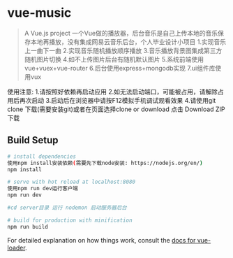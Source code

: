 # vue-music

> A Vue.js project
一个Vue做的播放器，后台音乐是自己上传本地的音乐保存本地再播放，没有集成网易云音乐后台，个人毕业设计小项目
1.实现音乐上一曲下一曲
2.实现音乐随机播放顺序播放
3.音乐播放背景图集成第三方随机图片切换
4.如不上传图片后台有随机默认图片
5.系统前端使用vue+vuex+vue-router
6.后台使用express+mongodb实现
7.ui组件库使用vux

使用注意:
1.请按照好依赖再启动应用
2.如无法启动端口，可能被占用，请解除占用后再次启动
3.启动后在浏览器中请按F12模拟手机调试观看效果
4.请使用git clone 下载(需要安装git)或者在页面选择clone or download 点击 Download ZIP下载

## Build Setup

``` bash
# install dependencies
使用npm install安装依赖(需要先下载node安装: https://nodejs.org/en/)
npm install

# serve with hot reload at localhost:8080
使用npm run dev运行客户端
npm run dev

#cd server目录 运行 nodemon 启动服务器后台

# build for production with minification
npm run build
```

For detailed explanation on how things work, consult the [docs for vue-loader](http://vuejs.github.io/vue-loader).
